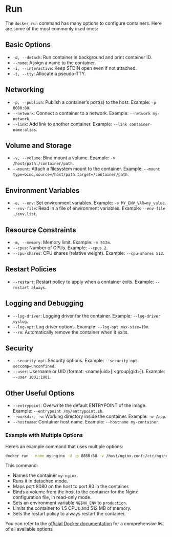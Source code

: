 # Run

The `docker run` command has many options to configure containers. Here are some of the most commonly used ones:

## Basic Options

- `-d, --detach`: Run container in background and print container ID.
- `--name`: Assign a name to the container.
- `-i, --interactive`: Keep STDIN open even if not attached.
- `-t, --tty`: Allocate a pseudo-TTY.

## Networking

- `-p, --publish`: Publish a container’s port(s) to the host. Example: `-p 8080:80`.
- `--network`: Connect a container to a network. Example: `--network my-network`.
- `--link`: Add link to another container. Example: `--link container-name:alias`.

## Volume and Storage

- `-v, --volume`: Bind mount a volume. Example: `-v /host/path:/container/path`.
- `--mount`: Attach a filesystem mount to the container. Example: `--mount type=bind,source=/host/path,target=/container/path`.

## Environment Variables

- `-e, --env`: Set environment variables. Example: `-e MY_ENV_VAR=my_value`.
- `--env-file`: Read in a file of environment variables. Example: `--env-file ./env.list`.

## Resource Constraints

- `-m, --memory`: Memory limit. Example: `-m 512m`.
- `--cpus`: Number of CPUs. Example: `--cpus 2`.
- `--cpu-shares`: CPU shares (relative weight). Example: `--cpu-shares 512`.

## Restart Policies

- `--restart`: Restart policy to apply when a container exits. Example: `--restart always`.

## Logging and Debugging

- `--log-driver`: Logging driver for the container. Example: `--log-driver syslog`.
- `--log-opt`: Log driver options. Example: `--log-opt max-size=10m`.
- `--rm`: Automatically remove the container when it exits.

## Security

- `--security-opt`: Security options. Example: `--security-opt seccomp=unconfined`.
- `--user`: Username or UID (format: <name|uid>[:<group|gid>]). Example: `--user 1001:1001`.

## Other Useful Options

- `--entrypoint`: Overwrite the default ENTRYPOINT of the image. Example: `--entrypoint /my/entrypoint.sh`.
- `--workdir, -w`: Working directory inside the container. Example: `-w /app`.
- `--hostname`: Container host name. Example: `--hostname my-container`.

### Example with Multiple Options

Here’s an example command that uses multiple options:

```bash
docker run --name my-nginx -d -p 8080:80 -v /host/nginx.conf:/etc/nginx/nginx.conf:ro -e NGINX_ENV=production --cpus 1.5 --memory 512m --restart always nginx
```

This command:

- Names the container `my-nginx`.
- Runs it in detached mode.
- Maps port 8080 on the host to port 80 in the container.
- Binds a volume from the host to the container for the Nginx configuration file, in read-only mode.
- Sets an environment variable `NGINX_ENV` to `production`.
- Limits the container to 1.5 CPUs and 512 MB of memory.
- Sets the restart policy to always restart the container.

You can refer to the [official Docker documentation](https://docs.docker.com/engine/reference/run/) for a comprehensive list of all available options.
